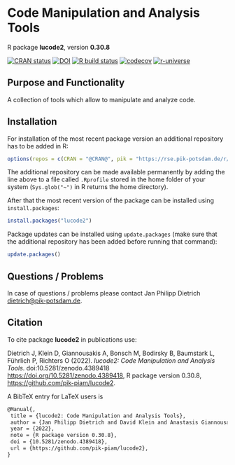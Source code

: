 # Code Manipulation and Analysis Tools

R package **lucode2**, version **0.30.8**

[![CRAN status](https://www.r-pkg.org/badges/version/lucode2)](https://cran.r-project.org/package=lucode2) [![DOI](https://zenodo.org/badge/DOI/10.5281/zenodo.4389418.svg)](https://doi.org/10.5281/zenodo.4389418) [![R build status](https://github.com/pik-piam/lucode2/workflows/check/badge.svg)](https://github.com/pik-piam/lucode2/actions) [![codecov](https://codecov.io/gh/pik-piam/lucode2/branch/master/graph/badge.svg)](https://app.codecov.io/gh/pik-piam/lucode2) [![r-universe](https://pik-piam.r-universe.dev/badges/lucode2)](https://pik-piam.r-universe.dev/ui#builds)

## Purpose and Functionality

A collection of tools which allow to manipulate and analyze code.


## Installation

For installation of the most recent package version an additional repository has to be added in R:

```r
options(repos = c(CRAN = "@CRAN@", pik = "https://rse.pik-potsdam.de/r/packages"))
```
The additional repository can be made available permanently by adding the line above to a file called `.Rprofile` stored in the home folder of your system (`Sys.glob("~")` in R returns the home directory).

After that the most recent version of the package can be installed using `install.packages`:

```r 
install.packages("lucode2")
```

Package updates can be installed using `update.packages` (make sure that the additional repository has been added before running that command):

```r 
update.packages()
```

## Questions / Problems

In case of questions / problems please contact Jan Philipp Dietrich <dietrich@pik-potsdam.de>.

## Citation

To cite package **lucode2** in publications use:

Dietrich J, Klein D, Giannousakis A, Bonsch M, Bodirsky B, Baumstark L, Führlich P, Richters O (2022). _lucode2: Code Manipulation and Analysis Tools_. doi:10.5281/zenodo.4389418 <https://doi.org/10.5281/zenodo.4389418>, R package version 0.30.8, <https://github.com/pik-piam/lucode2>.

A BibTeX entry for LaTeX users is

 ```latex
@Manual{,
  title = {lucode2: Code Manipulation and Analysis Tools},
  author = {Jan Philipp Dietrich and David Klein and Anastasis Giannousakis and Markus Bonsch and Benjamin Leon Bodirsky and Lavinia Baumstark and Pascal Führlich and Oliver Richters},
  year = {2022},
  note = {R package version 0.30.8},
  doi = {10.5281/zenodo.4389418},
  url = {https://github.com/pik-piam/lucode2},
}
```

